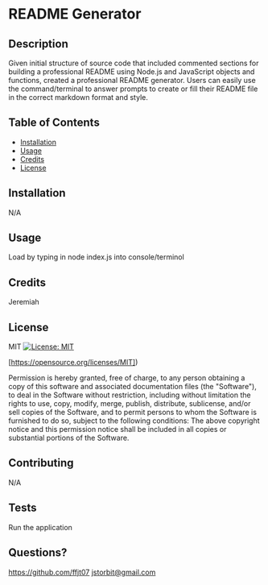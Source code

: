 # README Generator

  ## Description
  
  Given initial structure of source code that included commented sections for building a professional README using Node.js and JavaScript objects and functions, created a professional README generator.  Users can easily use the command/terminal to answer prompts to create or fill their README file in the correct markdown format and style.

  ## Table of Contents
  
  - [Installation](#installation)
  - [Usage](#usage)
  - [Credits](#credits)
  - [License](#license)
  
  ## Installation
  
  N/A

  ## Usage
  
  Load by typing in node index.js into console/terminol


  ## Credits

  Jeremiah
  
  ## License
  MIT
  [![License: MIT](https://img.shields.io/badge/License-MIT-yellow.svg)](https://opensource.org/licenses/MIT)

  [https://opensource.org/licenses/MIT])

  Permission is hereby granted, free of charge, to any person obtaining a copy of this software and associated documentation files (the "Software"), to deal in the Software without restriction, including without limitation the rights to use, copy, modify, merge, publish, distribute, sublicense, and/or sell copies of the Software, and to permit persons to whom the Software is furnished to do so, subject to the following conditions:
    The above copyright notice and this permission notice shall be included in all copies or substantial portions of the Software.

  ## Contributing
  
  N/A

  ## Tests

  Run the application

  ## Questions? 

  https://github.com/ffjt07
  jstorbit@gmail.com

  